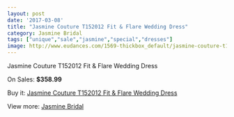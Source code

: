 ```yaml
---
layout: post
date: '2017-03-08'
title: "Jasmine Couture T152012 Fit & Flare Wedding Dress"
category: Jasmine Bridal
tags: ["unique","sale","jasmine","special","dresses"]
image: http://www.eudances.com/1569-thickbox_default/jasmine-couture-t152012-fit-flare-wedding-dress.jpg
---
```

Jasmine Couture T152012 Fit & Flare Wedding Dress

On Sales: **$358.99**
<a href="https://www.eudances.com/en/jasmine-bridal/553-jasmine-couture-t152012-fit-flare-wedding-dress.html"><amp-img layout="responsive" width="600" height="600" src="//www.eudances.com/1569-thickbox_default/jasmine-couture-t152012-fit-flare-wedding-dress.jpg" alt="Jasmine Couture T152012 Fit & Flare Wedding Dress 0" /></a>
<a href="https://www.eudances.com/en/jasmine-bridal/553-jasmine-couture-t152012-fit-flare-wedding-dress.html"><amp-img layout="responsive" width="600" height="600" src="//www.eudances.com/1570-thickbox_default/jasmine-couture-t152012-fit-flare-wedding-dress.jpg" alt="Jasmine Couture T152012 Fit & Flare Wedding Dress 1" /></a>

Buy it: [Jasmine Couture T152012 Fit & Flare Wedding Dress](https://www.eudances.com/en/jasmine-bridal/553-jasmine-couture-t152012-fit-flare-wedding-dress.html "Jasmine Couture T152012 Fit & Flare Wedding Dress")

View more: [Jasmine Bridal](https://www.eudances.com/en/6-jasmine-bridal "Jasmine Bridal")